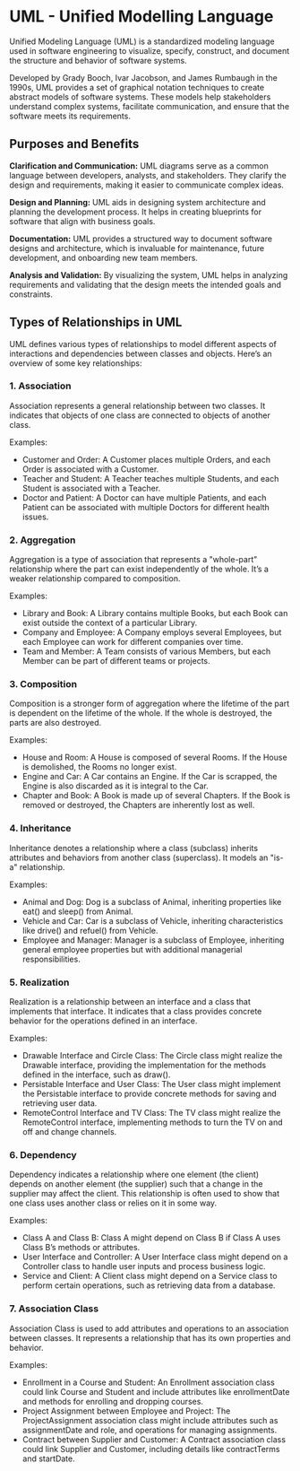 # UML - Unified Modelling Language

Unified Modeling Language (UML) is a standardized modeling language used in software engineering to visualize, specify, construct, and document the structure and behavior of software systems. 

Developed by Grady Booch, Ivar Jacobson, and James Rumbaugh in the 1990s, UML provides a set of graphical notation techniques to create abstract models of software systems. These models help stakeholders understand complex systems, facilitate communication, and ensure that the software meets its requirements.

## Purposes and Benefits

**Clarification and Communication:** UML diagrams serve as a common language between developers, analysts, and stakeholders. They clarify the design and requirements, making it easier to communicate complex ideas.

**Design and Planning:** UML aids in designing system architecture and planning the development process. It helps in creating blueprints for software that align with business goals.

**Documentation:** UML provides a structured way to document software designs and architecture, which is invaluable for maintenance, future development, and onboarding new team members.

**Analysis and Validation:** By visualizing the system, UML helps in analyzing requirements and validating that the design meets the intended goals and constraints.

## Types of Relationships in UML

UML defines various types of relationships to model different aspects of interactions and dependencies between classes and objects. Here’s an overview of some key relationships:

### 1. Association

Association represents a general relationship between two classes. It indicates that objects of one class are connected to objects of another class.

Examples:

* Customer and Order: A Customer places multiple Orders, and each Order is associated with a Customer.
* Teacher and Student: A Teacher teaches multiple Students, and each Student is associated with a Teacher.
* Doctor and Patient: A Doctor can have multiple Patients, and each Patient can be associated with multiple Doctors for different health issues.

### 2. Aggregation

Aggregation is a type of association that represents a "whole-part" relationship where the part can exist independently of the whole. It’s a weaker relationship compared to composition.

Examples:

* Library and Book: A Library contains multiple Books, but each Book can exist outside the context of a particular Library.
* Company and Employee: A Company employs several Employees, but each Employee can work for different companies over time.
* Team and Member: A Team consists of various Members, but each Member can be part of different teams or projects.

### 3. Composition

Composition is a stronger form of aggregation where the lifetime of the part is dependent on the lifetime of the whole. If the whole is destroyed, the parts are also destroyed.

Examples:

* House and Room: A House is composed of several Rooms. If the House is demolished, the Rooms no longer exist.
* Engine and Car: A Car contains an Engine. If the Car is scrapped, the Engine is also discarded as it is integral to the Car.
* Chapter and Book: A Book is made up of several Chapters. If the Book is removed or destroyed, the Chapters are inherently lost as well.

### 4. Inheritance

Inheritance denotes a relationship where a class (subclass) inherits attributes and behaviors from another class (superclass). It models an "is-a" relationship.

Examples:

* Animal and Dog: Dog is a subclass of Animal, inheriting properties like eat() and sleep() from Animal.
* Vehicle and Car: Car is a subclass of Vehicle, inheriting characteristics like drive() and refuel() from Vehicle.
* Employee and Manager: Manager is a subclass of Employee, inheriting general employee properties but with additional managerial responsibilities.

### 5. Realization

Realization is a relationship between an interface and a class that implements that interface. It indicates that a class provides concrete behavior for the operations defined in an interface.

Examples:

* Drawable Interface and Circle Class: The Circle class might realize the Drawable interface, providing the implementation for the methods defined in the interface, such as draw().
* Persistable Interface and User Class: The User class might implement the Persistable interface to provide concrete methods for saving and retrieving user data.
* RemoteControl Interface and TV Class: The TV class might realize the RemoteControl interface, implementing methods to turn the TV on and off and change channels.

### 6. Dependency

Dependency indicates a relationship where one element (the client) depends on another element (the supplier) such that a change in the supplier may affect the client. This relationship is often used to show that one class uses another class or relies on it in some way.

Examples:

* Class A and Class B: Class A might depend on Class B if Class A uses Class B’s methods or attributes.
* User Interface and Controller: A User Interface class might depend on a Controller class to handle user inputs and process business logic.
* Service and Client: A Client class might depend on a Service class to perform certain operations, such as retrieving data from a database.
    
### 7. Association Class

Association Class is used to add attributes and operations to an association between classes. It represents a relationship that has its own properties and behavior.

Examples:

* Enrollment in a Course and Student: An Enrollment association class could link Course and Student and include attributes like enrollmentDate and methods for enrolling and dropping courses.
* Project Assignment between Employee and Project: The ProjectAssignment association class might include attributes such as assignmentDate and role, and operations for managing assignments.
* Contract between Supplier and Customer: A Contract association class could link Supplier and Customer, including details like contractTerms and startDate.
